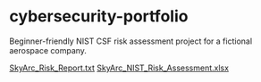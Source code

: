 # cybersecurity-portfolio
 Beginner-friendly NIST CSF risk assessment project for a fictional aerospace company.

[SkyArc_Risk_Report.txt](https://github.com/user-attachments/files/20464711/SkyArc_Risk_Report.txt)
[SkyArc_NIST_Risk_Assessment.xlsx](https://github.com/user-attachments/files/20464714/SkyArc_NIST_Risk_Assessment.xlsx)
